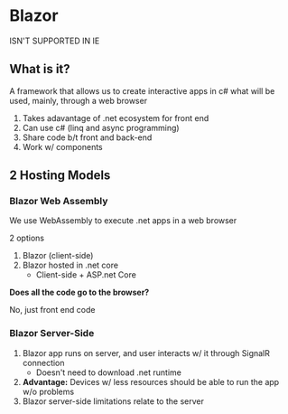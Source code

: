 # Blazor

ISN'T SUPPORTED IN IE

## What is it?

A framework that allows us to create interactive apps in c# what will be used, mainly, through a web browser

1. Takes adavantage of .net ecosystem for front end
1. Can use c# (linq and async programming)
1. Share code b/t front and back-end
1. Work w/ components

## 2 Hosting Models

### Blazor Web Assembly

We use WebAssembly to execute .net apps in a web browser

2 options

1. Blazor (client-side)
1. Blazor hosted in .net core
    - Client-side + ASP.net Core

**Does all the code go to the browser?**

No, just front end code

### Blazor Server-Side

1. Blazor app runs on server, and user interacts w/ it through SignalR connection
    - Doesn't need to download .net runtime
1. **Advantage:** Devices w/ less resources should be able to run the app w/o problems
1. Blazor server-side limitations relate to the server